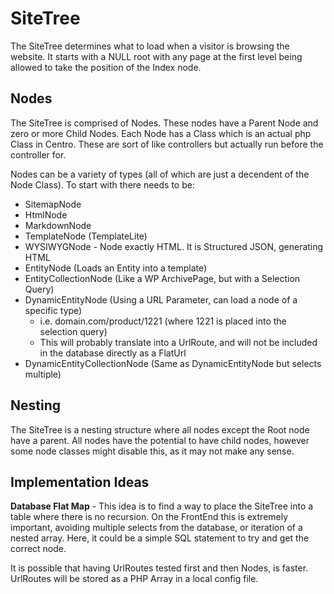 # SiteTree

The SiteTree determines what to load when a visitor is browsing the website.
It starts with a NULL root with any page at the first level being allowed to
take the position of the Index node.

## Nodes

The SiteTree is comprised of Nodes. These nodes have a Parent Node and zero or
more Child Nodes. Each Node has a Class which is an actual php Class in Centro.
These are sort of like controllers but actually run before the controller for.

Nodes can be a variety of types (all of which are just a decendent of the Node
Class). To start with there needs to be:
* SitemapNode
* HtmlNode
* MarkdownNode
* TemplateNode (TemplateLite)
* WYSIWYGNode - Node exactly HTML. It is Structured JSON, generating HTML
* EntityNode (Loads an Entity into a template)
* EntityCollectionNode (Like a WP ArchivePage, but with a Selection Query)
* DynamicEntityNode (Using a URL Parameter, can load a node of a specific type)
  * i.e. domain.com/product/1221 (where 1221 is placed into the selection query)
  * This will probably translate into a UrlRoute, and will not be included in the database directly as a FlatUrl
* DynamicEntityCollectionNode (Same as DynamicEntityNode but selects multiple)


## Nesting

The SiteTree is a nesting structure where all nodes except the Root node have a
parent. All nodes have the potential to have child nodes, however some node classes
might disable this, as it may not make any sense.

## Implementation Ideas

**Database Flat Map** - This idea is to find a way to place the SiteTree into a
table where there is no recursion. On the FrontEnd this is extremely important,
avoiding multiple selects from the database, or iteration of a nested array.
Here, it could be a simple SQL statement to try and get the correct node.

It is possible that having UrlRoutes tested first and then Nodes, is faster.
UrlRoutes will be stored as a PHP Array in a local config file.
